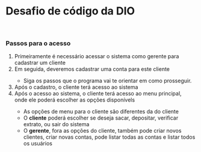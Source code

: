 <h1>Desafio de código da DIO</h1>
</br>
<h3>Passos para o acesso</h3>
<ol>
    <li>Primeiramente é necessário acessar o sistema como gerente para cadastrar um cliente</li>
    <li>Em seguida, deveremos cadastrar uma conta para este cliente</li>
    <ul>
        <li>Siga os passos que o programa vai te orientar em como prosseguir.</li>
    </ul>
    <li>Após o cadastro, o cliente terá acesso ao sistema</li>
    <li>Após o acesso ao sistema, o cliente terá acesso ao menu principal, onde ele poderá escolher as opções disponívels</li>
    <ul>
        <li>As opções de menu para o cliente são diferentes da do cliente</li>
        <li>O <strong>cliente</strong> poderá escolher se deseja sacar, depositar, verificar extrato, ou sair do sistema</li>
        <li>O <strong>gerente</strong>, fora as opções do cliente, também pode criar novos clientes, criar novas contas, pode listar todas as contas e listar todos os usuários</li>
    </ul>
</ol>
